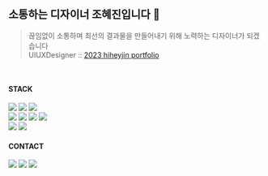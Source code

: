<div align=left>

## 소통하는 디자이너 조혜진입니다 🙌
> 끊임없이 소통하며 최선의 결과물을 만들어내기 위해 노력하는 디자이너가 되겠습니다<br> 
UIUXDesigner :: [2023 hiheyjin portfolio](https://heyhyejin.github.io/portfolio_2023/)

<br>
  
#### STACK
  
<img src="https://img.shields.io/badge/Adobe Photoshop-31A8FF?style=flat-square&logo=Adobe Photoshop&logoColor=white"/>
<img src="https://img.shields.io/badge/Adobe Illustrator-FF9A00?style=flat-square&logo=Adobe Illustrator&logoColor=white"/>
<img src="https://img.shields.io/badge/Figma-F24E1E?style=flat-square&logo=Figma&logoColor=white"/><br>
<img src="https://img.shields.io/badge/HTML5-E34F26?style=flat-square&logo=HTML5&logoColor=white">
<img src="https://img.shields.io/badge/CSS3-1572B6?style=flat-square&logo=CSS3&logoColor=white">
<img src="https://img.shields.io/badge/JavaScript-F7DF1E?style=flat-square&logo=JavaScript&logoColor=white"/>
<img src="https://img.shields.io/badge/Jquery-0769AD?style=flat-square&logo=Jquery&logoColor=white"/><br>
<img src="https://img.shields.io/badge/GitHub-181717?style=flat-square&logo=GitHub&logoColor=white"/>
<img src="https://img.shields.io/badge/Notion-000000?style=flat-square&logo=Notion&logoColor=white"/>

  
<br>

#### CONTACT
<a href="링크걸_주소"><img src="https://img.shields.io/badge/Gmail-EA4335?style=flat-square&logo=Gmail&logoColor=white"/></a>
<a href="링크걸_주소"><img src="https://img.shields.io/badge/Instagram-E4405F?style=flat-square&logo=Instagram&logoColor=white"/></a>
<a href="링크걸_주소"><img src="https://img.shields.io/badge/Notion-000000?style=flat-square&logo=Notion&logoColor=white"/></a>

</div>
